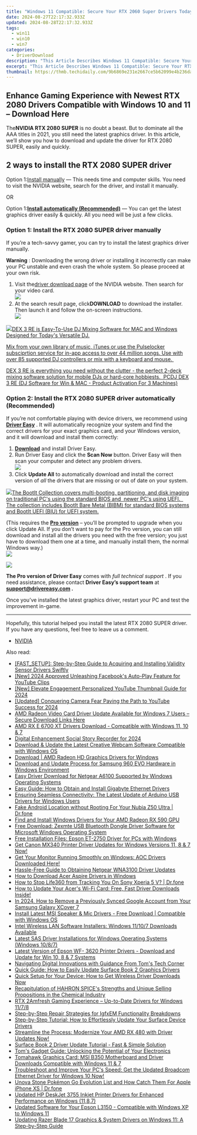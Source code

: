 ```yaml
---
title: "Windows 11 Compatible: Secure Your RTX 2060 Super Drivers Today and Elevate Your Gaming or Work Experience"
date: 2024-08-27T22:17:32.933Z
updated: 2024-08-28T22:17:32.933Z
tags:
  - win11
  - win10
  - win7
categories:
  - DriverDownload
description: "This Article Describes Windows 11 Compatible: Secure Your RTX 2060 Super Drivers Today and Elevate Your Gaming or Work Experience"
excerpt: "This Article Describes Windows 11 Compatible: Secure Your RTX 2060 Super Drivers Today and Elevate Your Gaming or Work Experience"
thumbnail: https://thmb.techidaily.com/9b6869e231e2667ce5b62099e4b236daaa6b93b4b1b8e67663aad45fe3a9f4b0.png
---
```


## Enhance Gaming Experience with Newest RTX 2080 Drivers Compatible with Windows 10 and 11 – Download Here

The**NVIDIA RTX 2080 SUPER** is no doubt a beast. But to dominate all the AAA titles in 2021, you still need the latest graphics driver. In this article, we’ll show you how to download and update the driver for RTX 2080 SUPER, easily and quickly.

## 2 ways to install the RTX 2080 SUPER driver

 Option 1:[Install manually](https://tools.techidaily.com/drivereasy/download/) — This needs time and computer skills. You need to visit the NVIDIA website, search for the driver, and install it manually.

OR

 Option 1:[**Install automatically (Recommended)**](https://www.drivereasy.com/knowledge/download-update-rtx-2080-super-drivers-windows-10/#option2) — You can get the latest graphics driver easily & quickly. All you need will be just a few clicks.

### Option 1: Install the RTX 2080 SUPER driver manually

 If you’re a tech-savvy gamer, you can try to install the latest graphics driver manually.

**Warning** : Downloading the wrong driver or installing it incorrectly can make your PC unstable and even crash the whole system. So please proceed at your own risk.

1. Visit the[driver download page](https://www.nvidia.com/Download/index.aspx) of the NVIDIA website. Then search for your video card.  
![](https://images.drivereasy.com/wp-content/uploads/2021/04/2080-super-manually.jpg)
2. At the search result page, click**DOWNLOAD** to download the installer. Then launch it and follow the on-screen instructions.  
![](https://images.drivereasy.com/wp-content/uploads/2021/04/2080-super-manually-2.jpg)

<!-- affiliate ads begin -->
<a href="https://shop.pcdj.com/order/checkout.php?PRODS=4698827&QTY=1&AFFILIATE=108875&CART=1"> <img src="https://secure.avangate.com/images/merchant/47f4b6321e9fd8e8f7326a6adc1a7c1e/products/dex3REpage-newmainscreenshot.png" border="0">DEX 3 RE is Easy-To-Use DJ Mixing Software for MAC and Windows Designed for Today's Versatile DJ. 

 Mix from your own library of music, iTunes or use the Pulselocker subsciprtion service for in-app access to over 44 million songs. Use with over 85 supported DJ controllers or mix with a keyboard and mouse.  

 DEX 3 RE is everything you need without the clutter - the perfect 2-deck mixing software solution for mobile DJs or hard-core hobbiests.  
 PCDJ DEX 3 RE (DJ Software for Win & MAC - Product Activation For 3 Machines)</a>
<!-- affiliate ads end -->
### Option 2: Install the RTX 2080 SUPER driver automatically (Recommended)

 If you’re not comfortable playing with device drivers, we recommend using **[Driver Easy](https://tools.techidaily.com/drivereasy/download/)**  . It will automatically recognize your system and find the correct drivers for your exact graphics card, and your Windows version, and it will download and install them correctly:

1. **[Download](https://tools.techidaily.com/drivereasy/download/)**  and install Driver Easy.
2. Run Driver Easy and click the **Scan Now** button. Driver Easy will then scan your computer and detect any problem drivers.  
![](https://images.drivereasy.com/wp-content/uploads/2020/09/scan-now-driver-easy.png)
3. Click **Update All** to automatically download and install the correct version of _all_ the drivers that are missing or out of date on your system.  
<!-- affiliate ads begin -->
<a href="https://secure.2checkout.com/order/checkout.php?PRODS=45152810&QTY=1&AFFILIATE=108875&CART=1"> <img src="https://secure.avangate.com/images/merchant/842ca578342915ccb8ae069595ba7233/products/copy_bootit-ss1_178x139.jpg" border="0">The BootIt Collection covers multi-booting, partitioning, and disk imaging on traditional PC's using the standard BIOS and  newer PC's using UEFI.   The collection includes BootIt Bare Metal (BIBM) for standard BIOS systems and BootIt UEFI (BIU) for UEFI system. 
</a>
<!-- affiliate ads end -->
 (This requires the **[Pro version](https://tools.techidaily.com/drivereasy/download/)**  – you’ll be prompted to upgrade when you click Update All. If you don’t want to pay for the Pro version, you can still download and install all the drivers you need with the free version; you just have to download them one at a time, and manually install them, the normal Windows way.)  
![](https://images.drivereasy.com/wp-content/uploads/2021/04/de-2080-super.jpg)

<!-- affiliate ads begin -->
<a href="https://shop.mondly.com/affiliate.php?ACCOUNT=ATISTUDI&AFFILIATE=108875&PATH=https%3A%2F%2Fwww.mondly.com%3FAFFILIATE%3D108875%26RESOURCE%3D%2BEducational%2B970x90%2B"><img src="https://secure.avangate.com/images/merchant/69c418c33ec2e1a4267fa9bb77fa1428/educational-970x90.gif" border="0"></a>
<!-- affiliate ads end -->
**The Pro version of Driver Easy** comes with _full technical support_ . If you need assistance, please contact **Driver Easy’s support team** at **[support@drivereasy.com](https://tools.techidaily.com/drivereasy/download/) .**

 Once you’ve installed the latest graphics driver, restart your PC and test the improvement in-game.

---

 Hopefully, this tutorial helped you install the latest RTX 2080 SUPER driver. If you have any questions, feel free to leave us a comment.

* [NVIDIA](https://tools.techidaily.com/drivereasy/download/)

<ins class="adsbygoogle"
     style="display:block"
     data-ad-format="autorelaxed"
     data-ad-client="ca-pub-7571918770474297"
     data-ad-slot="1223367746"></ins>



<ins class="adsbygoogle"
     style="display:block"
     data-ad-client="ca-pub-7571918770474297"
     data-ad-slot="8358498916"
     data-ad-format="auto"
     data-full-width-responsive="true"></ins>

<span class="atpl-alsoreadstyle">Also read:</span>
<div><ul>
<li><a href="https://driver-download.techidaily.com/fastsetup-step-by-step-guide-to-acquiring-and-installing-validity-sensor-drivers-swiftly/"><u>[FAST_SETUP]: Step-by-Step Guide to Acquiring and Installing Validity Sensor Drivers Swiftly</u></a></li>
<li><a href="https://facebook-video-content.techidaily.com/new-2024-approved-unleashing-facebooks-auto-play-feature-for-youtube-clips/"><u>[New] 2024 Approved  Unleashing Facebook's Auto-Play Feature for YouTube Clips</u></a></li>
<li><a href="https://facebook-video-footage.techidaily.com/new-elevate-engagement-personalized-youtube-thumbnail-guide-for-2024/"><u>[New] Elevate Engagement  Personalized YouTube Thumbnail Guide for 2024</u></a></li>
<li><a href="https://youtube-data.techidaily.com/ed-conquering-camera-fear-paving-the-path-to-youtube-success-for-2024/"><u>[Updated] Conquering Camera Fear  Paving the Path to YouTube Success for 2024</u></a></li>
<li><a href="https://driver-download.techidaily.com/amd-radeon-video-card-driver-update-available-for-windows-7-users-secure-download-links-here/"><u>AMD Radeon Video Card Driver Update Available for Windows 7 Users – Secure Download Links Here</u></a></li>
<li><a href="https://driver-download.techidaily.com/amd-rx-e-6700-xt-drivers-download-compatible-with-windows-11-10-and-7/"><u>AMD RX E 6700 XT Drivers Download - Compatible with Windows 11, 10 & 7</u></a></li>
<li><a href="https://facebook-videos.techidaily.com/digital-enhancement-social-story-recorder-for-2024/"><u>Digital Enhancement  Social Story Recorder for 2024</u></a></li>
<li><a href="https://driver-download.techidaily.com/download-and-update-the-latest-creative-webcam-software-compatible-with-windows-os/"><u>Download & Update the Latest Creative Webcam Software Compatible with Windows OS</u></a></li>
<li><a href="https://driver-download.techidaily.com/download-amd-radeon-hd-graphics-drivers-for-windows/"><u>Download | AMD Radeon HD Graphics Drivers for Windows</u></a></li>
<li><a href="https://driver-download.techidaily.com/download-and-update-process-for-samsung-960-evo-hardware-in-windows-environment/"><u>Download and Update Process for Samsung 960 EVO Hardware in Windows Environment</u></a></li>
<li><a href="https://driver-download.techidaily.com/easy-driver-download-for-netgear-a6100-supported-by-windows-operating-systems/"><u>Easy Driver Download for Netgear A6100 Supported by Windows Operating Systems</u></a></li>
<li><a href="https://driver-download.techidaily.com/easy-guide-how-to-obtain-and-install-gigabyte-ethernet-drivers/"><u>Easy Guide: How to Obtain and Install Gigabyte Ethernet Drivers</u></a></li>
<li><a href="https://driver-download.techidaily.com/ensuring-seamless-connectivity-the-latest-update-of-arduino-usb-drivers-for-windows-users/"><u>Ensuring Seamless Connectivity: The Latest Update of Arduino USB Drivers for Windows Users</u></a></li>
<li><a href="https://android-location.techidaily.com/fake-android-location-without-rooting-for-your-nubia-z50-ultra-drfone-by-drfone-virtual/"><u>Fake Android Location without Rooting For Your Nubia Z50 Ultra | Dr.fone</u></a></li>
<li><a href="https://driver-download.techidaily.com/find-and-install-windows-drivers-for-your-amd-radeon-rx-590-gpu/"><u>Find and Install Windows Drivers for Your AMD Radeon RX 590 GPU</u></a></li>
<li><a href="https://driver-download.techidaily.com/free-download-zexmte-usb-bluetooth-dongle-driver-software-for-microsoft-windows-operating-system/"><u>Free Download: Zexmte USB Bluetooth Dongle Driver Software for Microsoft Windows Operating System</u></a></li>
<li><a href="https://driver-download.techidaily.com/free-installation-files-epson-et-2750-driver-for-pcs-with-windows/"><u>Free Installation Files: Epson ET-2750 Driver for PCs with Windows</u></a></li>
<li><a href="https://driver-download.techidaily.com/get-canon-mx340-printer-driver-updates-for-windows-versions-11-8-and-7-now/"><u>Get Canon MX340 Printer Driver Updates for Windows Versions 11, 8 & 7 Now!</u></a></li>
<li><a href="https://driver-download.techidaily.com/get-your-monitor-running-smoothly-on-windows-aoc-drivers-downloaded-here/"><u>Get Your Monitor Running Smoothly on Windows: AOC Drivers Downloaded Here!</u></a></li>
<li><a href="https://driver-download.techidaily.com/hassle-free-guide-to-obtaining-netgear-wna3100-driver-updates/"><u>Hassle-Free Guide to Obtaining Netgear WNA3100 Driver Updates</u></a></li>
<li><a href="https://driver-download.techidaily.com/how-to-download-acer-aspire-drivers-in-windows/"><u>How to Download Acer Aspire Drivers in Windows</u></a></li>
<li><a href="https://change-location.techidaily.com/how-to-stop-life360-from-tracking-you-on-sony-xperia-5-v-drfone-by-drfone-virtual-android/"><u>How to Stop Life360 from Tracking You On Sony Xperia 5 V? | Dr.fone</u></a></li>
<li><a href="https://driver-download.techidaily.com/how-to-update-your-acers-wi-fi-card-free-fast-driver-downloads-inside/"><u>How to Update Your Acer's Wi-Fi Card: Free, Fast Driver Downloads Inside!</u></a></li>
<li><a href="https://android-unlock.techidaily.com/in-2024-how-to-remove-a-previously-synced-google-account-from-your-samsung-galaxy-xcover-7-by-drfone-android/"><u>In 2024, How to Remove a Previously Synced Google Account from Your Samsung Galaxy XCover 7</u></a></li>
<li><a href="https://win-dash.techidaily.com/install-latest-msi-speaker-and-mic-drivers-free-download-compatible-with-windows-os/"><u>Install Latest MSI Speaker & Mic Drivers - Free Download | Compatible with Windows OS</u></a></li>
<li><a href="https://driver-download.techidaily.com/intel-wireless-lan-software-installers-windows-11107-downloads-available/"><u>Intel Wireless LAN Software Installers: Windows 11/10/7 Downloads Available</u></a></li>
<li><a href="https://driver-download.techidaily.com/latest-sas-driver-installations-for-windows-operating-systems-windows-1087/"><u>Latest SAS Driver Installations for Windows Operating Systems (Windows 10/8/7)</u></a></li>
<li><a href="https://driver-download.techidaily.com/latest-version-of-epson-wf-3620-printer-drivers-download-and-update-for-win-10-8-and-7-systems/"><u>Latest Version of Epson WF- 3620 Printer Drivers - Download and Update for Win 10, 8 & 7 Systems</u></a></li>
<li><a href="https://hardware-updates.techidaily.com/navigating-digital-innovations-with-guidance-from-toms-tech-corner/"><u>Navigating Digital Innovations with Guidance From Tom's Tech Corner</u></a></li>
<li><a href="https://driver-download.techidaily.com/quick-guide-how-to-easily-update-surface-book-2-graphics-drivers/"><u>Quick Guide: How to Easily Update Surface Book 2 Graphics Drivers</u></a></li>
<li><a href="https://driver-download.techidaily.com/quick-setup-for-your-device-how-to-get-wireless-driver-downloads-now/"><u>Quick Setup for Your Device: How to Get Wireless Driver Downloads Now</u></a></li>
<li><a href="https://driver-download.techidaily.com/1722959421274-recapitulation-of-hahron-spices-strengths-and-unique-selling-propositions-in-the-chemical-industry/"><u>Recapitulation of HAHRON SPICE's Strengths and Unique Selling Propositions in the Chemical Industry</u></a></li>
<li><a href="https://driver-download.techidaily.com/rtx-2amfresh-gaming-experience-up-to-date-drivers-for-windows-1178/"><u>RTX 2Amfresh Gaming Experience – Up-to-Date Drivers for Windows 11/7/8</u></a></li>
<li><a href="https://driver-download.techidaily.com/step-by-step-repair-strategies-for-igfxem-functionality-breakdowns/"><u>Step-by-Step Repair Strategies for IgfxEM Functionality Breakdowns</u></a></li>
<li><a href="https://driver-download.techidaily.com/step-by-step-tutorial-how-to-effortlessly-update-your-surface-device-drivers/"><u>Step-by-Step Tutorial: How to Effortlessly Update Your Surface Device Drivers</u></a></li>
<li><a href="https://driver-download.techidaily.com/1722974203253-streamline-the-process-modernize-your-amd-rx-480-with-driver-updates-now/"><u>Streamline the Process: Modernize Your AMD RX 480 with Driver Updates Now!</u></a></li>
<li><a href="https://driver-download.techidaily.com/surface-book-2-driver-update-tutorial-fast-and-simple-solution/"><u>Surface Book 2 Driver Update Tutorial - Fast & Simple Solution</u></a></li>
<li><a href="https://hardware-reviews.techidaily.com/toms-gadget-guide-unlocking-the-potential-of-your-electronics/"><u>Tom's Gadget Guide: Unlocking the Potential of Your Electronics</u></a></li>
<li><a href="https://driver-download.techidaily.com/tomahawk-graphics-card-msi-b350-motherboard-and-driver-downloads-compatible-with-windows-11-and-7/"><u>Tomahawk Graphics Card: MSI B350 Motherboard and Driver Downloads Compatible with Windows 11 & 7</u></a></li>
<li><a href="https://driver-download.techidaily.com/troubleshoot-and-improve-your-pcs-speed-get-the-updated-broadcom-ethernet-driver-for-windows-10-now/"><u>Troubleshoot and Improve Your PC's Speed: Get the Updated Broadcom Ethernet Driver for Windows 10 Now!</u></a></li>
<li><a href="https://ios-pokemon-go.techidaily.com/unova-stone-pokemon-go-evolution-list-and-how-catch-them-for-apple-iphone-xs-drfone-by-drfone-virtual-ios/"><u>Unova Stone Pokémon Go Evolution List and How Catch Them For Apple iPhone XS | Dr.fone</u></a></li>
<li><a href="https://driver-download.techidaily.com/updated-hp-deskjet-3755-inkjet-printer-drivers-for-enhanced-performance-on-windows-1187/"><u>Updated HP DeskJet 3755 Inkjet Printer Drivers for Enhanced Performance on Windows (11,8,7)</u></a></li>
<li><a href="https://driver-download.techidaily.com/updated-software-for-your-epson-l3150-compatible-with-windows-xp-to-windows-11/"><u>Updated Software for Your Epson L3150 - Compatible with Windows XP to Windows 11</u></a></li>
<li><a href="https://driver-download.techidaily.com/updating-razer-blade-17-graphics-and-system-drivers-on-windows-11-a-step-by-step-guide/"><u>Updating Razer Blade 17 Graphics & System Drivers on Windows 11: A Step-by-Step Guide</u></a></li>
</ul></div>
